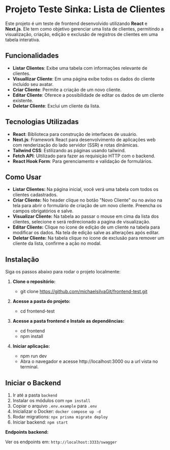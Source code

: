 # Projeto Teste Sinka: Lista de Clientes

Este projeto é um teste de frontend desenvolvido utilizando **React** e **Next.js**. Ele tem como objetivo gerenciar uma lista de clientes, permitindo a visualização, criação, edição e exclusão de registros de clientes em uma tabela interativa.

## Funcionalidades

- **Listar Clientes**: Exibe uma tabela com informações relevante de clientes.
- **Visuallizar Cliente**: Em uma página exibe todos os dados do cliente incluido seu avatar.
- **Criar Cliente**: Permite a criação de um novo cliente.
- **Editar Cliente**: Oferece a possibilidade de editar os dados de um cliente existente.
- **Deletar Cliente**: Exclui um cliente da lista.

## Tecnologias Utilizadas

- **React**: Biblioteca para construção de interfaces de usuário.
- **Next.js**: Framework React para desenvolvimento de aplicações web com renderização do lado servidor (SSR) e rotas dinâmicas.
- **Tailwind CSS**: Estilizando as páginas usando tailwind.
- **Fetch API**: Ultilizado para fazer as requisição HTTP com o backend.
- **React Hook Form**: Para gerenciamento e validação de formulários.

## Como Usar

- **Listar Clientes:** Na página inicial, você verá uma tabela com todos os clientes cadastrados.
- **Criar Cliente:** No header clique no botão "Novo Cliente" ou no aviso na tela para abrir o formulário de criação de um novo cliente. Preencha os campos obrigatórios e salve.
- **Visualizar Cliente:** Na tabela ao passar o mouse em cima da lista dos clientes, selecione e será redirecionado a pagina de visualização.
- **Editar Cliente:** Clique no ícone de edição de um cliente na tabela para modificar os dados. Na tela de edição salve as alterações após editar.
- **Deletar Cliente:** Na tabela clique no ícone de exclusão para remover um cliente da lista, confirme a ação no modal.

## Instalação

Siga os passos abaixo para rodar o projeto localmente:

1. **Clone o repositório:**
   
   - git clone https://github.com/michaelsilvaGit/frontend-test.git

2. **Acesse a pasta do projeto:**

   - cd frontend-test

4. **Acesse a pasta frontend e Instale as dependências:**
    
   - cd frontend
   - npm install

5. **Iniciar aplicação:**
   
   - npm run dev
   - Abra o navegador e acesse http://localhost:3000 ou a url vista no terminal.

## Iniciar o Backend

1. Ir até a pasta `backend`
2. Instalar os módulos com `npm install`
3. Copiar o arquivo `.env.example` para `.env`
4. Inicializar o Docker: `docker compose up -d`
5. Rodar migrations: `npx prisma migrate deploy`
6. Iniciar backend: `npm start`

**Endpoints backend:**

Ver os endpoints em: `http://localhost:3333/swagger`
